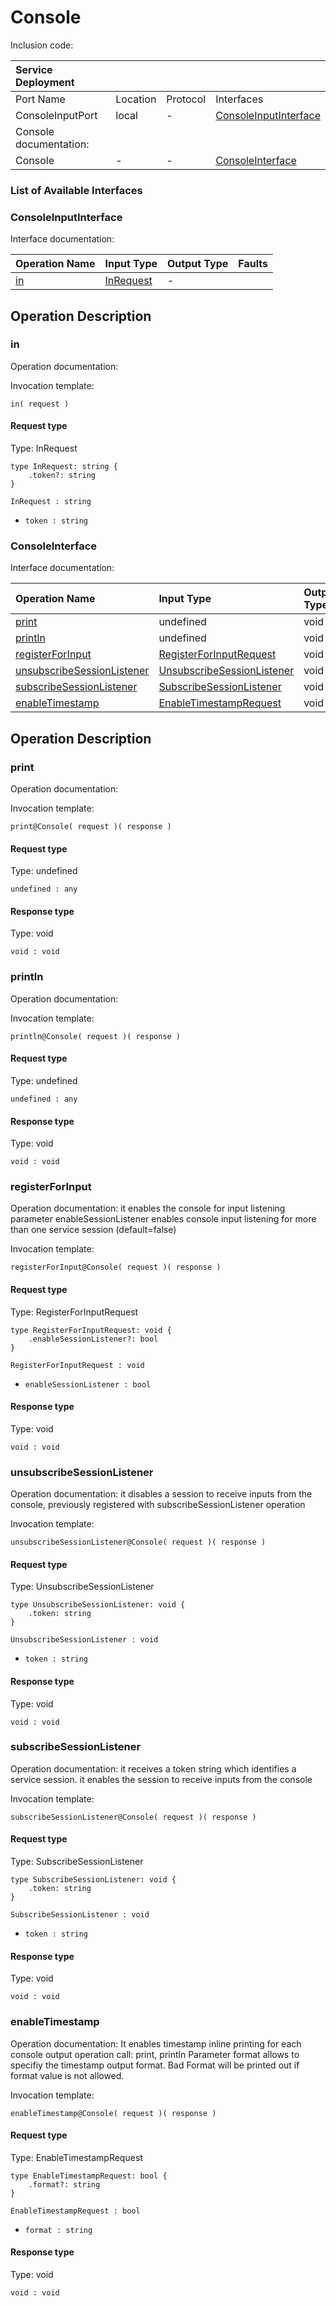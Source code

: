 # Console

Inclusion code: 

| Service Deployment |  |  |  |
| :--- | :--- | :--- | :--- |
| Port Name | Location | Protocol | Interfaces |
| ConsoleInputPort | local | - | [ConsoleInputInterface](console.md#ConsoleInputInterface) |
| Console documentation: |  |  |  |
| Console | - | - | [ConsoleInterface](console.md#ConsoleInterface) |

### List of Available Interfaces

### ConsoleInputInterface <a id="ConsoleInputInterface"></a>

Interface documentation:

| Operation Name | Input Type | Output Type | Faults |
| :--- | :--- | :--- | :--- |
| [in](console.md#in) | [InRequest](console.md#InRequest) |  - |  |

## Operation Description

### in <a id="in"></a>

Operation documentation:

Invocation template:

```text
in( request )
```

#### Request type <a id="InRequest"></a>

Type: InRequest

```text
type InRequest: string {
    .token?: string
}
```

`InRequest : string`

* `token : string`

### ConsoleInterface <a id="ConsoleInterface"></a>

Interface documentation:

| Operation Name | Input Type | Output Type | Faults |
| :--- | :--- | :--- | :--- |
| [print](console.md#print) | undefined | void |  |
| [println](console.md#println) | undefined | void |  |
| [registerForInput](console.md#registerForInput) | [RegisterForInputRequest](console.md#RegisterForInputRequest) | void |  |
| [unsubscribeSessionListener](console.md#unsubscribeSessionListener) | [UnsubscribeSessionListener](console.md#UnsubscribeSessionListener) | void |  |
| [subscribeSessionListener](console.md#subscribeSessionListener) | [SubscribeSessionListener](console.md#SubscribeSessionListener) | void |  |
| [enableTimestamp](console.md#enableTimestamp) | [EnableTimestampRequest](console.md#EnableTimestampRequest) | void |  |

## Operation Description

### print <a id="print"></a>

Operation documentation:

Invocation template:

```text
print@Console( request )( response )
```

#### Request type

Type: undefined

`undefined : any`

#### Response type

Type: void

`void : void`

### println <a id="println"></a>

Operation documentation:

Invocation template:

```text
println@Console( request )( response )
```

#### Request type

Type: undefined

`undefined : any`

#### Response type

Type: void

`void : void`

### registerForInput <a id="registerForInput"></a>

Operation documentation: it enables the console for input listening parameter enableSessionListener enables console input listening for more than one service session \(default=false\)

Invocation template:

```text
registerForInput@Console( request )( response )
```

#### Request type <a id="RegisterForInputRequest"></a>

Type: RegisterForInputRequest

```text
type RegisterForInputRequest: void {
    .enableSessionListener?: bool
}
```

`RegisterForInputRequest : void`

* `enableSessionListener : bool`

#### Response type

Type: void

`void : void`

### unsubscribeSessionListener <a id="unsubscribeSessionListener"></a>

Operation documentation: it disables a session to receive inputs from the console, previously registered with subscribeSessionListener operation

Invocation template:

```text
unsubscribeSessionListener@Console( request )( response )
```

#### Request type <a id="UnsubscribeSessionListener"></a>

Type: UnsubscribeSessionListener

```text
type UnsubscribeSessionListener: void {
    .token: string
}
```

`UnsubscribeSessionListener : void`

* `token : string`

#### Response type

Type: void

`void : void`

### subscribeSessionListener <a id="subscribeSessionListener"></a>

Operation documentation: it receives a token string which identifies a service session. it enables the session to receive inputs from the console

Invocation template:

```text
subscribeSessionListener@Console( request )( response )
```

#### Request type <a id="SubscribeSessionListener"></a>

Type: SubscribeSessionListener

```text
type SubscribeSessionListener: void {
    .token: string
}
```

`SubscribeSessionListener : void`

* `token : string`

#### Response type

Type: void

`void : void`

### enableTimestamp <a id="enableTimestamp"></a>

Operation documentation: It enables timestamp inline printing for each console output operation call: print, println Parameter format allows to specifiy the timestamp output format. Bad Format will be printed out if format value is not allowed.

Invocation template:

```text
enableTimestamp@Console( request )( response )
```

#### Request type <a id="EnableTimestampRequest"></a>

Type: EnableTimestampRequest

```text
type EnableTimestampRequest: bool {
    .format?: string
}
```

`EnableTimestampRequest : bool`

* `format : string`

#### Response type

Type: void

`void : void`

